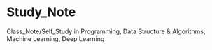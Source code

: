 # Study_Note
Class_Note/Self_Study in Programming, Data Structure &amp; Algorithms, Machine Learning, Deep Learning
